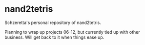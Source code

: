 # nand2tetris

Schzeretta's personal repository of nand2tetris.

Planning to wrap up projects 06-12, but currently tied up with other business. Will get back to it when things ease up.
